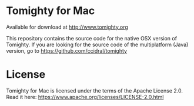 Tomighty for Mac
================

Available for download at http://www.tomighty.org

This repository contains the source code for the native OSX version of Tomighty.
If you are looking for the source code of the multiplatform (Java) version, go to https://github.com/ccidral/tomighty

License
=======

Tomighty for Mac is licensed under the terms of the Apache License 2.0. Read it here: https://www.apache.org/licenses/LICENSE-2.0.html
